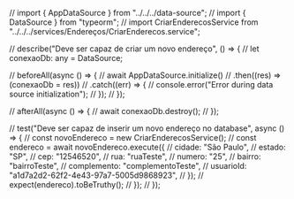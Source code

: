 // import { AppDataSource } from "../../../data-source";
// import { DataSource } from "typeorm";
// import CriarEnderecosService from "../../../services/Endereços/CriarEnderecos.service";

// describe("Deve ser capaz de criar um novo endereço", () => {
//   let conexaoDb: any = DataSource;

//   beforeAll(async () => {
//     await AppDataSource.initialize()
//       .then((res) => (conexaoDb = res))
//       .catch((err) => {
//         console.error("Error during data source initialization");
//       });
//   });

//   afterAll(async () => {
//     await conexaoDb.destroy();
//   });

//   test("Deve ser capaz de inserir um novo endereço no database", async () => {
//     const novoEndereco = new CriarEnderecosService();
//     const endereco = await novoEndereco.execute({
//       cidade: "São Paulo",
//       estado: "SP",
//       cep: "12546520",
//       rua: "ruaTeste",
//       numero: "25",
//       bairro: "bairroTeste",
//       complemento: "complementoTeste",
//       usuarioId: "a1d7a2d2-62f2-4e43-97a7-5005d9868923",
//     });
//     expect(endereco).toBeTruthy();
//   });
// });
